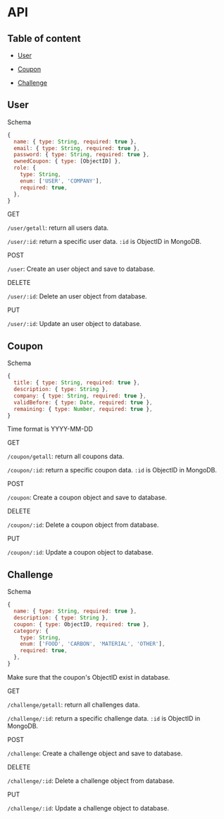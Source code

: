 # API

## Table of content

- [User](#user)

- [Coupon](#coupon)

- [Challenge](#challenge)

## User

Schema

```javascript
{
  name: { type: String, required: true },
  email: { type: String, required: true },
  password: { type: String, required: true },
  ownedCoupon: { type: [ObjectID] },
  role: {
    type: String,
    enum: ['USER', 'COMPANY'],
    required: true,
  },
}
```

GET

`/user/getall`: return all users data.

`/user/:id`: return a specific user data. `:id` is ObjectID in MongoDB.

POST

`/user`: Create an user object and save to database.

DELETE

`/user/:id`: Delete an user object from database.

PUT

`/user/:id`: Update an user object to database.

## Coupon

Schema

```javascript
{
  title: { type: String, required: true },
  description: { type: String },
  company: { type: String, required: true },
  validBefore: { type: Date, required: true },
  remaining: { type: Number, required: true },
}
```

Time format is YYYY-MM-DD

GET

`/coupon/getall`: return all coupons data.

`/coupon/:id`: return a specific coupon data. `:id` is ObjectID in MongoDB.

POST

`/coupon`: Create a coupon object and save to database.

DELETE

`/coupon/:id`: Delete a coupon object from database.

PUT

`/coupon/:id`: Update a coupon object to database.

## Challenge

Schema

```javascript
{
  name: { type: String, required: true },
  description: { type: String },
  coupon: { type: ObjectID, required: true },
  category: {
    type: String,
    enum: ['FOOD', 'CARBON', 'MATERIAL', 'OTHER'],
    required: true,
  },
}
```

Make sure that the coupon's ObjectID exist in database.

GET

`/challenge/getall`: return all challenges data.

`/challenge/:id`: return a specific challenge data. `:id` is ObjectID in MongoDB.

POST

`/challenge`: Create a challenge object and save to database.

DELETE

`/challenge/:id`: Delete a challenge object from database.

PUT

`/challenge/:id`: Update a challenge object to database.
